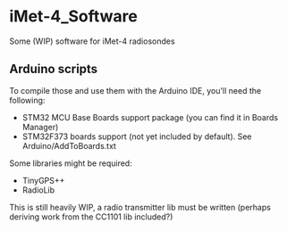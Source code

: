 # iMet-4_Software
 Some (WIP) software for iMet-4 radiosondes

## Arduino scripts
To compile those and use them with the Arduino IDE, you'll need the following:
* STM32 MCU Base Boards support package (you can find it in Boards Manager)
* STM32F373 boards support (not yet included by default). See Arduino/AddToBoards.txt 

Some libraries might be required:
* TinyGPS++
* RadioLib 

This is still heavily WIP, a radio transmitter lib must be written (perhaps deriving work from the CC1101 lib included?)